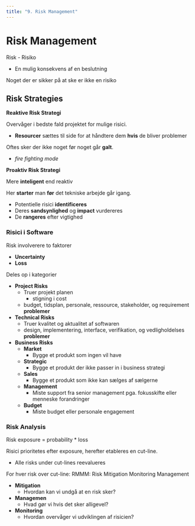 ```yaml
---
title: "9. Risk Management"
---
```


# Risk Management

Risk - Risiko

* En mulig konsekvens af en beslutning

Noget der er sikker på at ske er ikke en risiko



## Risk Strategies

**Reaktive Risk Strategi**

Overvåger i bedste fald projektet for mulige risici.

* **Resourcer** sættes til side for at håndtere dem **hvis** de bliver problemer

Oftes sker der ikke noget før noget går **galt**.

* *fire fighting mode*



**Proaktiv Risk Strategi**

Mere **inteligent** end reaktiv

Her **starter** man **før** det tekniske arbejde går igang.

* Potentielle risici **identificeres**
* Deres **sandsynlighed** og **impact** vurdereres
* De **rangeres** efter vigtighed



### Risici i Software

Risk involverere to faktorer

* **Uncertainty**
* **Loss**

Deles op i kategorier

* **Project Risks**
    * Truer projekt planen
        * stigning i cost
    * budget, tidsplan, personale, ressource, stakeholder, og requirement **problemer**
* **Technical Risks**
    * Truer kvalitet og aktualitet af softwaren
    * design, implementering, interface, verifikation, og vedligholdelses **problemer**
* **Business Risks**
    * **Market**
        * Bygge et produkt som ingen vil have
    * **Strategic**
        * Bygge et produkt der ikke passer in i business strategi
    * **Sales**
        * Bygge et produkt som ikke kan sælges af sælgerne
    * **Management**
        * Miste support fra senior management pga. fokusskifte eller menneske forandringer
    * **Budget**
        * Miste budget eller personale engagement



### Risk Analysis

Risk exposure = probability * loss

Risici prioritetes efter exposure, herefter etableres en cut-line.

* Alle risks under cut-lines reevalueres

For hver risk over cut-line: RMMM: Risk Mitigation Monitoring Management

* **Mitigation**
    * Hvordan kan vi undgå at en risk sker?
* **Managemen**
    * Hvad gør vi hvis det sker alligevel?
* **Monitoring**
    * Hvordan overvåger vi udviklingen af risicien?



